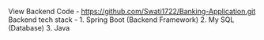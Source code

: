 View Backend Code - https://github.com/Swati1722/Banking-Application.git
Backend tech stack - 1. Spring Boot (Backend Framework)
                      2. My SQL (Database)
                      3. Java
                                   
